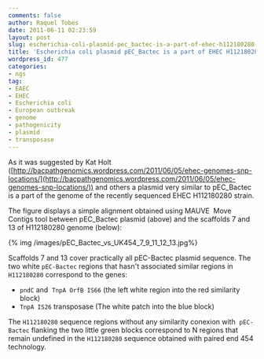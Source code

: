 ```yaml
---
comments: false
author: Raquel Tobes
date: 2011-06-11 02:23:59
layout: post
slug: escherichia-coli-plasmid-pec_bactec-is-a-part-of-ehec-h112180280-strain
title: 'Escherichia coli plasmid pEC_Bactec is a part of EHEC H112180280 strain '
wordpress_id: 477
categories:
- ngs
tag:
- EAEC
- EHEC
- Escherichia coli
- European outbreak
- genome
- pathogenicity
- plasmid
- transposase
---
```


As it was suggested by Kat Holt ([http://bacpathgenomics.wordpress.com/2011/06/05/ehec-genomes-snp-locations/](http://bacpathgenomics.wordpress.com/2011/06/05/ehec-genomes-snp-locations/)) and others a plasmid very similar to pEC_Bactec is a part of the genome of the recently sequenced EHEC H112180280 strain.

The figure displays a simple alignment obtained using MAUVE  Move Contigs tool between pEC_Bactec plasmid (above) and the scaffolds 7 and 13 of H112180280 genome (below):

{% img /images/pEC_Bactec_vs_UK454_7_9_11_12_13.jpg%}

Scaffolds 7 and 13 cover practically all pEC-Bactec plasmid sequence. The two white `pEC-Bactec` regions that hasn't associated similar regions in `H112180280` correspond to the genes:

- `pndC` and  `TnpA OrfB IS66` (the left white region into the red similarity block)
- `TnpA IS26` transposase (The white patch into the blue block)

The `H112180280` sequence regions without any similarity conexion with  `pEC-Bactec` flanking the two little green blocks correspond to N regions that remain undefined in the `H112180280` sequence obtained with paired end 454 technology.



